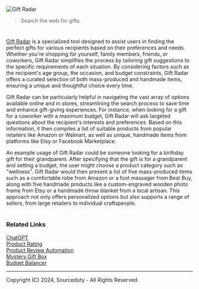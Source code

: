 ![Gift Radar](https://github.com/sourceduty/Gift_Radar/assets/123030236/57891760-2019-4f32-9da6-5d8bc2d3c4a7)

>  Search the web for gifts.
#

[Gift Radar](https://chat.openai.com/g/g-DEy4xd8xr-gift-radar) is a specialized tool designed to assist users in finding the perfect gifts for various recipients based on their preferences and needs. Whether you're shopping for yourself, family members, friends, or coworkers, Gift Radar simplifies the process by tailoring gift suggestions to the specific requirements of each situation. By considering factors such as the recipient's age group, the occasion, and budget constraints, Gift Radar offers a curated selection of both mass-produced and handmade items, ensuring a unique and thoughtful choice every time.

Gift Radar can be particularly helpful in navigating the vast array of options available online and in stores, streamlining the search process to save time and enhance gift-giving experiences. For instance, when looking for a gift for a coworker with a maximum budget, Gift Radar will ask targeted questions about the recipient's interests and preferences. Based on this information, it then compiles a list of suitable products from popular retailers like Amazon or Walmart, as well as unique, handmade items from platforms like Etsy or Facebook Marketplace.

An example usage of Gift Radar could be someone looking for a birthday gift for their grandparent. After specifying that the gift is for a grandparent and setting a budget, the user might choose a product category such as "wellness". Gift Radar would then present a list of five mass-produced items such as a comfortable robe from Amazon or a foot massager from Best Buy, along with five handmade products like a custom-engraved wooden photo frame from Etsy or a handmade throw blanket from a local artisan. This approach not only offers personalized options but also supports a range of sellers, from large retailers to individual craftspeople.

#
### Related Links

[ChatGPT](https://github.com/sourceduty/ChatGPT)
<br>
[Product Rating](https://github.com/sourceduty/Product_Rating)
<br>
[Product Review Automation](https://github.com/sourceduty/Product_Review_Automation)
<br>
[Mystery Gift Box](https://github.com/sourceduty/Mystery_Gift_Box)
<br>
[Budget Balancer](https://github.com/sourceduty/Budget_Balancer)

***
Copyright (C) 2024, Sourceduty - All Rights Reserved.
